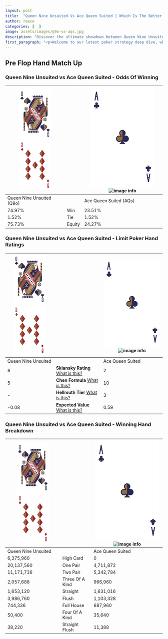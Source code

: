 ```yaml
---
layout: post
title:  "Queen Nine Unsuited Vs Ace Queen Suited | Which Is The Better Hand In Poker? A Complete Guide"
author: reece
categories: [  ]
image: assets/images/q9o-vs-aqs.jpg
description: "Discover the ultimate showdown between Queen Nine Unsuited and Ace Queen Suited in poker! Uncover the odds, strategies, and scenarios where one hand triumphs over the other. Get ready to up your poker game with this thrilling analysis."
first_paragraph: "<p>Welcome to our latest poker strategy deep dive, where we're pitting two distinct hands against each other in a high-stakes showdown: Queen Nine Unsuited vs Ace Queen Suited.</p><p>In the dynamic world of poker, every decision counts, and knowing which hand holds the upper hand is key to your success at the table.</p><p>In this article, we'll dissect these two hands, explore the scenarios where one dominates the other, and equip you with the knowledge to make strategic choices that can tip the odds in your favor.</p><p>Get ready to unravel the intriguing dynamics of these poker hands and elevate your game to new heights.</p>"
---
```




[comment]: # (sp0)

## Pre Flop Hand Match Up

<div class="table hand-ratings" markdown="1"> 



### Queen Nine Unsuited vs Ace Queen Suited - Odds Of Winning


    
| ![image info](assets/images/hand1/Q.png) ![image info](assets/images/hand1/9o.png) |  | ![image info](assets/images/hand2/A.png) ![image info](assets/images/hand2/Qs.png) |
| -------- | -------- | -------- |
| Queen Nine Unsuited (Q9o) |  | Ace Queen Suited (AQs) |
| 74.97% | Win | 23.51% |
| 1.52% | Tie | 1.52% |
| 75.73% | Equity | 24.27% |




[comment]: # (sp1)



### Queen Nine Unsuited vs Ace Queen Suited - Limit Poker Hand Ratings


    
| ![image info](assets/images/hand1/Q.png) ![image info](assets/images/hand1/9o.png) |  | ![image info](assets/images/hand2/A.png) ![image info](assets/images/hand2/Qs.png) |
| -------- | -------- | -------- |
| Queen Nine Unsuited |  | Ace Queen Suited |
| 8 | **Sklansky Rating** [What is this?](/sklansky-rating-explained) | 2 |
| 5 | **Chen Formula** [What is this?](/chen-formula-explained) | 10 |
| - | **Hellmuth Tier** [What is this?](/Hellmuth-tier-explained) | 3 |
| -0.08 | **Expected Value** [What is this?](/expected-value-explained) | 0.59 |




[comment]: # (sp2)



### Queen Nine Unsuited vs Ace Queen Suited - Winning Hand Breakdown


    
| ![image info](assets/images/hand1/Q.png) ![image info](assets/images/hand1/9o.png) |  | ![image info](assets/images/hand2/A.png) ![image info](assets/images/hand2/Qs.png) |
| -------- | -------- | -------- |
| Queen Nine Unsuited |  | Ace Queen Suited |
| 6,375,960 | High Card | 0 |
| 20,137,560 | One Pair | 4,711,872 |
| 11,171,736 | Two Pair | 5,342,784 |
| 2,057,688 | Three Of A Kind | 966,960 |
| 1,653,120 | Straight | 1,631,016 |
| 3,986,760 | Flush | 1,103,328 |
| 744,336 | Full House | 687,960 |
| 50,400 | Four Of A Kind | 35,640 |
| 38,220 | Straight Flush | 11,388 |




[comment]: # (sp3)



</div>

[comment]: # (sp4)



[comment]: # (sp5)

